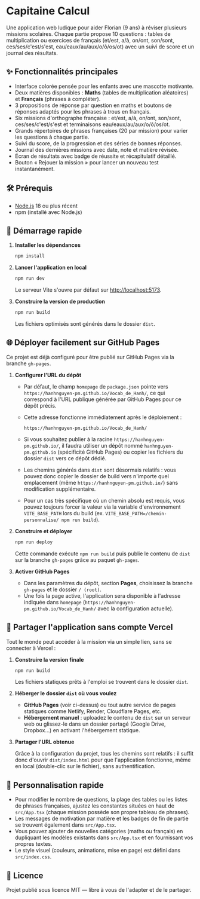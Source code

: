 # Capitaine Calcul

Une application web ludique pour aider Florian (9 ans) à réviser plusieurs missions scolaires. Chaque partie propose 10
questions : tables de multiplication ou exercices de français (et/est, a/à, on/ont, son/sont, ces/ses/c'est/s'est, eau/eaux/au/aux/o/ô/os/ot) avec un suivi de score et un journal des
résultats.

## ✨ Fonctionnalités principales

- Interface colorée pensée pour les enfants avec une mascotte motivante.
- Deux matières disponibles : **Maths** (tables de multiplication aléatoires) et **Français** (phrases à compléter).
- 3 propositions de réponse par question en maths et boutons de réponses adaptés pour les phrases à trous en français.
- Six missions d'orthographe française : et/est, a/à, on/ont, son/sont, ces/ses/c'est/s'est et terminaisons eau/eaux/au/aux/o/ô/os/ot.
- Grands répertoires de phrases françaises (20 par mission) pour varier les questions à chaque partie.
- Suivi du score, de la progression et des séries de bonnes réponses.
- Journal des dernières missions avec date, note et matière révisée.
- Écran de résultats avec badge de réussite et récapitulatif détaillé.
- Bouton « Rejouer la mission » pour lancer un nouveau test instantanément.

## 🛠️ Prérequis

- [Node.js](https://nodejs.org/) 18 ou plus récent
- npm (installé avec Node.js)

## 🚀 Démarrage rapide

1. **Installer les dépendances**

   ```bash
   npm install
   ```

2. **Lancer l'application en local**

   ```bash
   npm run dev
   ```

   Le serveur Vite s'ouvre par défaut sur [http://localhost:5173](http://localhost:5173).

3. **Construire la version de production**

   ```bash
   npm run build
   ```

   Les fichiers optimisés sont générés dans le dossier `dist`.

## 🌐 Déployer facilement sur GitHub Pages

Ce projet est déjà configuré pour être publié sur GitHub Pages via la branche `gh-pages`.

1. **Configurer l'URL du dépôt**
   - Par défaut, le champ `homepage` de `package.json` pointe vers `https://hanhnguyen-pm.github.io/Vocab_de_Hanh/`, ce qui correspond à l'URL publique générée par GitHub Pages pour ce dépôt précis.
   - Cette adresse fonctionne immédiatement après le déploiement :

     ```text
     https://hanhnguyen-pm.github.io/Vocab_de_Hanh/
     ```

   - Si vous souhaitez publier à la racine `https://hanhnguyen-pm.github.io/`, il faudra utiliser un dépôt nommé `hanhnguyen-pm.github.io` (spécificité GitHub Pages) ou copier les fichiers du dossier `dist` vers ce dépôt dédié.
   - Les chemins générés dans `dist` sont désormais relatifs : vous pouvez donc copier le dossier de build vers n'importe quel emplacement (même `https://hanhnguyen-pm.github.io/`) sans modification supplémentaire.
   - Pour un cas très spécifique où un chemin absolu est requis, vous pouvez toujours forcer la valeur via la variable d'environnement `VITE_BASE_PATH` lors du build (ex. `VITE_BASE_PATH=/chemin-personnalise/ npm run build`).

2. **Construire et déployer**

   ```bash
   npm run deploy
   ```

   Cette commande exécute `npm run build` puis publie le contenu de `dist` sur la branche `gh-pages` grâce au paquet `gh-pages`.

3. **Activer GitHub Pages**
   - Dans les paramètres du dépôt, section **Pages**, choisissez la branche `gh-pages` et le dossier `/ (root)`.
   - Une fois la page active, l'application sera disponible à l'adresse indiquée dans `homepage` (`https://hanhnguyen-pm.github.io/Vocab_de_Hanh/` avec la configuration actuelle).

## 🔗 Partager l'application sans compte Vercel

Tout le monde peut accéder à la mission via un simple lien, sans se connecter à Vercel :

1. **Construire la version finale**

   ```bash
   npm run build
   ```

   Les fichiers statiques prêts à l'emploi se trouvent dans le dossier `dist`.

2. **Héberger le dossier `dist` où vous voulez**
   - **GitHub Pages** (voir ci-dessus) ou tout autre service de pages statiques comme Netlify, Render, Cloudflare Pages, etc.
   - **Hébergement manuel** : uploadez le contenu de `dist` sur un serveur web ou glissez-le dans un dossier partagé (Google Drive, Dropbox…) en activant l'hébergement statique.

3. **Partager l'URL obtenue**

   Grâce à la configuration du projet, tous les chemins sont relatifs : il suffit donc d'ouvrir `dist/index.html` pour que l'application fonctionne, même en local (double-clic sur le fichier), sans authentification.

## 🔧 Personnalisation rapide

- Pour modifier le nombre de questions, la plage des tables ou les listes de phrases françaises, ajustez les constantes situées en haut de `src/App.tsx` (chaque mission possède son propre tableau de phrases).
- Les messages de motivation par matière et les badges de fin de partie se trouvent également dans `src/App.tsx`.
- Vous pouvez ajouter de nouvelles catégories (maths ou français) en dupliquant les modèles existants dans `src/App.tsx` et en fournissant vos propres textes.
- Le style visuel (couleurs, animations, mise en page) est défini dans `src/index.css`.

## 📄 Licence

Projet publié sous licence MIT — libre à vous de l'adapter et de le partager.
